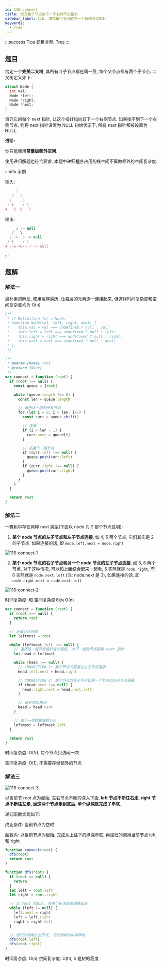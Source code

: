 ```yaml
---
id: 116-connect
title: 填充每个节点的下一个右侧节点指针
sidebar_label: 116. 填充每个节点的下一个右侧节点指针
keywords:
  - Tree
---
```


:::success Tips
题目类型: Tree
:::

## 题目

给定一个**完美二叉树**, 其所有叶子节点都在同一层, 每个父节点都有两个子节点. 二叉树定义如下:

```c
struct Node {
  int val;
  Node *left;
  Node *right;
  Node *next;
}
```

填充它的每个 next 指针, 让这个指针指向其下一个右侧节点. 如果找不到下一个右侧节点, 则将 next 指针设置为 NULL 初始状态下, 所有 next 指针都被设置为 NULL.

**进阶:**

你只能使用**常量级额外空间**.

使用递归解题也符合要求, 本题中递归程序占用的栈空间不算做额外的空间复杂度.

:::info 示例

输入:

```ts
     1
   /   \
  2     3
 / \    / \
4   5  6   7
```

输出:

```ts
     1 -> null
   /   \
  2 ->  3 -> null
 / \    / \
4 ->5->6-> 7 -> null
```

:::

## 题解

### 解法一

最朴素的解法, 使用层序遍历, 让每层的元素逐一连接起来, 但这样时间复杂度和空间复杂度均为 O(n)

```ts
/**
 * // Definition for a Node.
 * function Node(val, left, right, next) {
 *    this.val = val === undefined ? null : val;
 *    this.left = left === undefined ? null : left;
 *    this.right = right === undefined ? null : right;
 *    this.next = next === undefined ? null : next;
 * };
 */

/**
 * @param {Node} root
 * @return {Node}
 */
var connect = function (root) {
  if (root !== null) {
    const queue = [root]

    while (queue.length !== 0) {
      const len = queue.length

      // 遍历这一层的所有节点
      for (let i = 0; i < len; i++) {
        const curr = queue.shift()

        // 连接
        if (i < len - 1) {
          curr.next = queue[0]
        }

        // 拓展下一层节点
        if (curr.left !== null) {
          queue.push(curr.left)
        }
        if (curr.right !== null) {
          queue.push(curr.right)
        }
      }
    }
  }

  return root
}
```

### 解法二

一棵树中存在两种 next 类型(下面以 node 为 2 那个节点说明):

1. **某个 node 节点的左子节点和左子节点连接**, 如 4, 5 两个节点, 它们其实是 2 的子节点, 如果连接的话, 即 `node.left.next = node.right`

![116-connect-1](../../static/img/116-connect-1.png)

2. **某个 node 节点的右子节点和另一个 node 节点的左子节点连接**, 如 5, 6 两个节点. 对于这种情况, 可以和上面结合起来一起看, 5 实际就是 `node.right`, 而 6 实际就是 `node.next.left` (注: node.next 是 3), 如果连接的话, 即 `node.right.next = node.next.left`

![116-connect-2](../../static/img/116-connect-2.png)

时间复杂度: 和
空间复杂度均为 O(n)

```ts
var connect = function (root) {
  if (root === null) {
    return root
  }

  // 从根节点开始
  let leftmost = root

  while (leftmost.left !== null) {
    // 遍历这一层节点组织成的链表, 为下一层的节点更新 next 指针
    let head = leftmost

    while (head !== null) {
      // CONNECTION 1: 某个节点的直接左右子节点连接
      head.left.next = head.right

      // CONNECTION 2: 某个节点的右子节点和另一个节点的左子节点连接
      if (head.next !== null) {
        head.right.next = head.next.left
      }

      // 指针向后移动
      head = head.next
    }

    // 去下一层的最左的节点
    leftmost = leftmost.left
  }

  return root
}
```

时间复杂度: O(N), 每个节点只访问一次

空间复杂度: O(1), 不需要存储额外的节点

### 解法三

![116-connect-3](../../static/img/116-connect-3.gif)

以当前节 root 点为起始, 左右节点不断的深入下面, **left 节点不断往右走, right 节点不断往左走, 当这两个节点走到底后, 单个纵深就完成了串联**.

递归函数实现如下:

终止条件: 当前节点为空时

函数内: 以当前节点为起始, 完成从上往下的纵深串联, 再递归的调用当前节点 left 和 right

```ts
function connect(root) {
  dfs(root)
  return root
}

function dfs(root) {
  if (root == null) {
    return
  }
  let left = root.left
  let right = root.right

  // 以 root 为起点, 将单个纵深这段串联起来
  while (left != null) {
    left.next = right
    left = left.right
    right = right.left
  }

  // 递归的调用左右节点, 完成同样的纵深串联
  dfs(root.left)
  dfs(root.right)
}
```

时间复杂度: O(n)
空间复杂度: O(h), h 是树的高度
